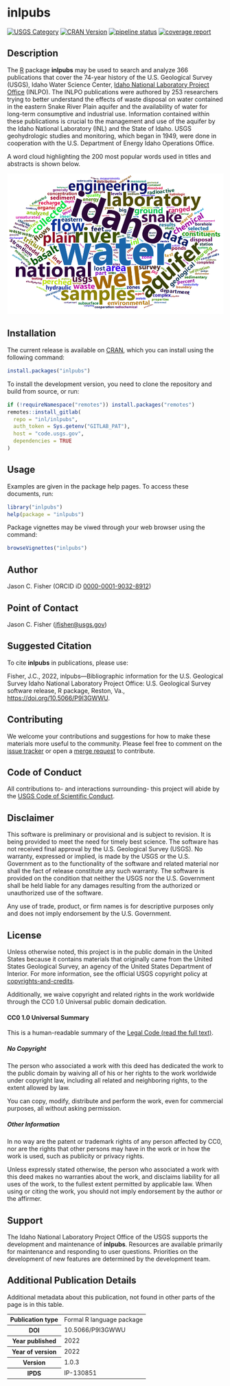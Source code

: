 # inlpubs

[![USGS
Category](https://img.shields.io/badge/USGS-Research-blue.svg)](https://owi.usgs.gov/R/packages.html#research)
[![CRAN
Version](https://www.r-pkg.org/badges/version/inlpubs)](https://CRAN.R-project.org/package=inlpubs)
[![pipeline
status](https://code.usgs.gov/inl/inlpubs/badges/master/pipeline.svg)](https://code.usgs.gov/inl/inlpubs/-/commits/master)
[![coverage
report](https://code.usgs.gov/inl/inlpubs/badges/master/coverage.svg)](https://code.usgs.gov/inl/inlpubs/-/commits/master)

## Description

The [R](https://www.r-project.org/) package **inlpubs** may be used to
search and analyze 366 publications that cover the 74-year history of
the U.S. Geological Survey (USGS), Idaho Water Science Center, [Idaho
National Laboratory Project
Office](https://www.usgs.gov/centers/idaho-water-science-center/science/idaho-national-laboratory-project-office)
(INLPO). The INLPO publications were authored by 253 researchers trying
to better understand the effects of waste disposal on water contained in
the eastern Snake River Plain aquifer and the availability of water for
long-term consumptive and industrial use. Information contained within
these publications is crucial to the management and use of the aquifer
by the Idaho National Laboratory (INL) and the State of Idaho. USGS
geohydrologic studies and monitoring, which began in 1949, were done in
cooperation with the U.S. Department of Energy Idaho Operations Office.

A word cloud highlighting the 200 most popular words used in titles and
abstracts is shown below.

![wordcloud](man/figures/wordcloud.png)

## Installation

The current release is available on
[CRAN](https://CRAN.R-project.org/package=inlpubs), which you can
install using the following command:

``` r
install.packages("inlpubs")
```

To install the development version, you need to clone the repository and
build from source, or run:

``` r
if (!requireNamespace("remotes")) install.packages("remotes")
remotes::install_gitlab(
  repo = "inl/inlpubs",
  auth_token = Sys.getenv("GITLAB_PAT"),
  host = "code.usgs.gov",
  dependencies = TRUE
)
```

## Usage

Examples are given in the package help pages. To access these documents,
run:

``` r
library("inlpubs")
help(package = "inlpubs")
```

Package vignettes may be viwed through your web browser using the
command:

``` r
browseVignettes("inlpubs")
```

## Author

Jason C. Fisher (ORCID iD
[0000-0001-9032-8912](https://orcid.org/0000-0001-9032-8912))

## Point of Contact

Jason C. Fisher (<jfisher@usgs.gov>)

## Suggested Citation

To cite **inlpubs** in publications, please use:

Fisher, J.C., 2022, inlpubs—Bibliographic information for the U.S.
Geological Survey Idaho National Laboratory Project Office: U.S.
Geological Survey software release, R package, Reston, Va.,
<https://doi.org/10.5066/P9I3GWWU>.

## Contributing

We welcome your contributions and suggestions for how to make these
materials more useful to the community. Please feel free to comment on
the [issue tracker](https://code.usgs.gov/inl/inlpubs/-/issues) or open
a [merge request](https://code.usgs.gov/inl/inlpubs/-/merge_requests) to
contribute.

## Code of Conduct

All contributions to- and interactions surrounding- this project will
abide by the [USGS Code of Scientific
Conduct](https://www.usgs.gov/office-of-science-quality-and-integrity/fundamental-science-practices).

<!-- Embedded References -->

## Disclaimer

This software is preliminary or provisional and is subject to revision.
It is being provided to meet the need for timely best science. The
software has not received final approval by the U.S. Geological Survey
(USGS). No warranty, expressed or implied, is made by the USGS or the
U.S. Government as to the functionality of the software and related
material nor shall the fact of release constitute any such warranty. The
software is provided on the condition that neither the USGS nor the U.S.
Government shall be held liable for any damages resulting from the
authorized or unauthorized use of the software.

Any use of trade, product, or firm names is for descriptive purposes
only and does not imply endorsement by the U.S. Government.

## License

Unless otherwise noted, this project is in the public domain in the
United States because it contains materials that originally came from
the United States Geological Survey, an agency of the United States
Department of Interior. For more information, see the official USGS
copyright policy at
[copyrights-and-credits](https://www.usgs.gov/information-policies-and-instructions/copyrights-and-credits).

Additionally, we waive copyright and related rights in the work
worldwide through the CC0 1.0 Universal public domain dedication.

#### CC0 1.0 Universal Summary

This is a human-readable summary of the [Legal Code (read the full
text)](https://creativecommons.org/publicdomain/zero/1.0/legalcode).

##### No Copyright

The person who associated a work with this deed has dedicated the work
to the public domain by waiving all of his or her rights to the work
worldwide under copyright law, including all related and neighboring
rights, to the extent allowed by law.

You can copy, modify, distribute and perform the work, even for
commercial purposes, all without asking permission.

##### Other Information

In no way are the patent or trademark rights of any person affected by
CC0, nor are the rights that other persons may have in the work or in
how the work is used, such as publicity or privacy rights.

Unless expressly stated otherwise, the person who associated a work with
this deed makes no warranties about the work, and disclaims liability
for all uses of the work, to the fullest extent permitted by applicable
law. When using or citing the work, you should not imply endorsement by
the author or the affirmer.

<!-- Embedded References -->

## Support

The Idaho National Laboratory Project Office of the USGS supports the
development and maintenance of **inlpubs**. Resources are available
primarily for maintenance and responding to user questions. Priorities
on the development of new features are determined by the development
team.

## Additional Publication Details

Additional metadata about this publication, not found in other parts of
the page is in this table.

<!--html_preserve-->
<table>
<tbody>
<tr>
<th scope="row">
Publication type
</th>
<td>
Formal R language package
</td>
</tr>
<tr>
<th scope="row">
DOI
</th>
<td>
10.5066/P9I3GWWU
</td>
</tr>
<tr>
<th scope="row">
Year published
</th>
<td>
2022
</td>
</tr>
<tr>
<th scope="row">
Year of version
</th>
<td>
2022
</td>
</tr>
<tr>
<th scope="row">
Version
</th>
<td>
1.0.3
</td>
</tr>
<tr>
<th scope="row">
IPDS
</th>
<td>
IP-130851
</td>
</tr>
</tbody>
</table>

<cr><!--/html_preserve-->

<!-- Embedded References -->
